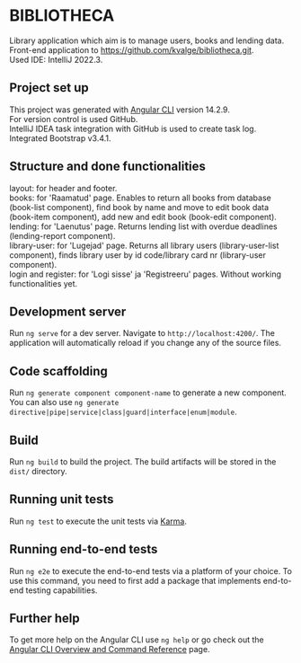# BIBLIOTHECA

Library application which aim is to manage users, books and lending data.  
Front-end application to https://github.com/kvalge/bibliotheca.git.  
Used IDE: IntelliJ 2022.3.

## Project set up  
This project was generated with [Angular CLI](https://github.com/angular/angular-cli) version 14.2.9.  
For version control is used GitHub.  
IntelliJ IDEA task integration with GitHub is used to create task log.  
Integrated Bootstrap v3.4.1.  

## Structure and done functionalities
layout: for header and footer.  
books: for 'Raamatud' page. Enables to return all books from database (book-list component), find 
book by name and move to edit book data (book-item component), add new and edit book (book-edit component).  
lending: for 'Laenutus' page. Returns lending list with overdue deadlines (lending-report component).  
library-user: for 'Lugejad' page. Returns all library users (library-user-list component), finds library
user by id code/library card nr (library-user component).  
login and register: for 'Logi sisse' ja 'Registreeru' pages. Without working functionalities yet.  





## Development server

Run `ng serve` for a dev server. Navigate to `http://localhost:4200/`. The application will automatically reload if you change any of the source files.

## Code scaffolding

Run `ng generate component component-name` to generate a new component. You can also use `ng generate directive|pipe|service|class|guard|interface|enum|module`.

## Build

Run `ng build` to build the project. The build artifacts will be stored in the `dist/` directory.

## Running unit tests

Run `ng test` to execute the unit tests via [Karma](https://karma-runner.github.io).

## Running end-to-end tests

Run `ng e2e` to execute the end-to-end tests via a platform of your choice. To use this command, you need to first add a package that implements end-to-end testing capabilities.

## Further help

To get more help on the Angular CLI use `ng help` or go check out the [Angular CLI Overview and Command Reference](https://angular.io/cli) page.
